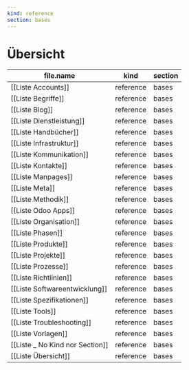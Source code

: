 ```yaml
---
kind: reference
section: bases
---
```


# Übersicht

| file.name                       | kind      | section |
| ------------------------------- | --------- | ------- |
| [[Liste Accounts]]              | reference | bases   |
| [[Liste Begriffe]]              | reference | bases   |
| [[Liste Blog]]                  | reference | bases   |
| [[Liste Dienstleistung]]        | reference | bases   |
| [[Liste Handbücher]]            | reference | bases   |
| [[Liste Infrastruktur]]         | reference | bases   |
| [[Liste Kommunikation]]         | reference | bases   |
| [[Liste Kontakte]]              | reference | bases   |
| [[Liste Manpages]]              | reference | bases   |
| [[Liste Meta]]                  | reference | bases   |
| [[Liste Methodik]]              | reference | bases   |
| [[Liste Odoo Apps]]             | reference | bases   |
| [[Liste Organisation]]          | reference | bases   |
| [[Liste Phasen]]                | reference | bases   |
| [[Liste Produkte]]              | reference | bases   |
| [[Liste Projekte]]              | reference | bases   |
| [[Liste Prozesse]]              | reference | bases   |
| [[Liste Richtlinien]]           | reference | bases   |
| [[Liste Softwareentwicklung]]   | reference | bases   |
| [[Liste Spezifikationen]]       | reference | bases   |
| [[Liste Tools]]                 | reference | bases   |
| [[Liste Troubleshooting]]       | reference | bases   |
| [[Liste Vorlagen]]              | reference | bases   |
| [[Liste _ No Kind nor Section]] | reference | bases   |
| [[Liste Übersicht]]             | reference | bases   |
